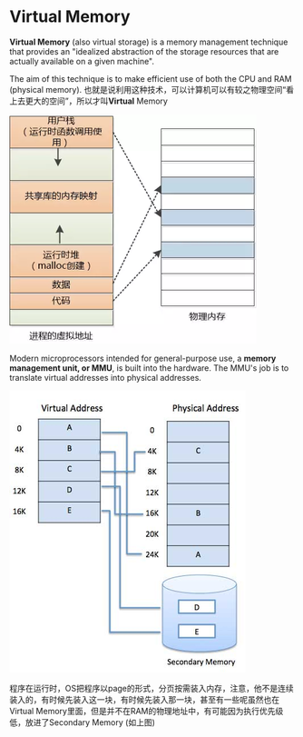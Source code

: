 # Virtual Memory

**Virtual Memory** \(also virtual storage\) is a memory management technique that provides an "idealized abstraction of the storage resources that are actually available on a given machine".

The aim of this technique is to make efficient use of both the CPU and RAM (physical memory).
也就是说利用这种技术，可以计算机可以有较之物理空间“看上去更大的空间”，所以才叫**Virtual** Memory


![Page of a process](/assets/page.png)


Modern microprocessors intended for general-purpose use, a **memory management unit, or MMU**, is built into the hardware. The MMU's job is to translate virtual addresses into physical addresses.

![MMU Translate Virtual Addresses into Physical Addresses](/assets/MMU.jpg)


程序在运行时，OS把程序以page的形式，分页按需装入内存，注意，他不是连续装入的，有时候先装入这一块，有时候先装入那一块，甚至有一些呢虽然也在Virtual Memory里面，但是并不在RAM的物理地址中，有可能因为执行优先级低，放进了Secondary Memory (如上图)